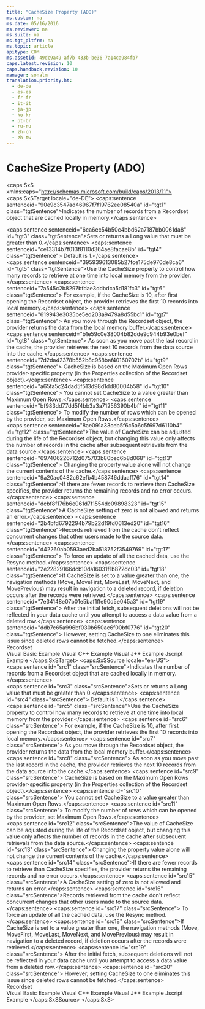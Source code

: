 ```yaml
---
title: "CacheSize Property (ADO)"
ms.custom: na
ms.date: 05/16/2016
ms.reviewer: na
ms.suite: na
ms.tgt_pltfrm: na
ms.topic: article
apitype: COM
ms.assetid: 49dc9a49-af7b-433b-be36-7a14ca984fb7
caps.latest.revision: 10
caps.handback.revision: 10
manager: sonalm
translation.priority.ht: 
  - de-de
  - es-es
  - fr-fr
  - it-it
  - ja-jp
  - ko-kr
  - pt-br
  - ru-ru
  - zh-cn
  - zh-tw
---
```

# CacheSize Property (ADO)
<?xml version="1.0" encoding="utf-8"?>
<caps:SxS xmlns:caps="http://schemas.microsoft.com/build/caps/2013/11">
  <caps:SxSTarget locale="de-DE">
    <developerReferenceWithoutSyntaxDocument xsi:schemaLocation="http://ddue.schemas.microsoft.com/authoring/2003/5 http://dduestorage.blob.core.windows.net/ddueschema/developer.xsd" xmlns="http://ddue.schemas.microsoft.com/authoring/2003/5" xmlns:xlink="http://www.w3.org/1999/xlink" xmlns:xsi="http://www.w3.org/2001/XMLSchema-instance">
      <introduction>
        <para>
          <caps:sentence sentenceid="90e9c3547ad46967f7f19762ee08540a" id="tgt1" class="tgtSentence">Indicates the number of records from a <legacyLink xlink:href="ede1415f-c3df-4cc5-a05b-2576b2b84b60">Recordset</legacyLink> object that are cached locally in memory.</caps:sentence>
        </para>
      </introduction>
      <section>
        <title>
          <caps:sentence sentenceid="6f253c84dca33d0cd6f1b864ea701e8a" id="tgt2" class="tgtSentence">Settings and Return Values</caps:sentence>
        </title>
        <content>
          <para>
            <caps:sentence sentenceid="6ca6ec54b50c4bbd62a7187bb0061da8" id="tgt3" class="tgtSentence">Sets or returns a <languageKeyword>Long</languageKeyword> value that must be greater than 0.</caps:sentence>
            <caps:sentence sentenceid="ce13314b7f013f8110d364ae8facae8b" id="tgt4" class="tgtSentence"> Default is 1.</caps:sentence>
          </para>
        </content>
      </section>
      <languageReferenceRemarks>
        <content>
          <para>
            <caps:sentence sentenceid="395939613085b27fce175de970de8ca6" id="tgt5" class="tgtSentence">Use the <legacyBold>CacheSize</legacyBold> property to control how many records to retrieve at one time into local memory from the provider.</caps:sentence>
            <caps:sentence sentenceid="7a545c2b8297bfdae3ddbdca5d181fc3" id="tgt6" class="tgtSentence"> For example, if the <legacyBold>CacheSize</legacyBold> is 10, after first opening the <legacyBold>Recordset</legacyBold> object, the provider retrieves the first 10 records into local memory.</caps:sentence>
            <caps:sentence sentenceid="619943e3035be5ed203a9479a8d55bc1" id="tgt7" class="tgtSentence"> As you move through the <legacyBold>Recordset</legacyBold> object, the provider returns the data from the local memory buffer.</caps:sentence>
            <caps:sentence sentenceid="b1e59c0e38004b82dde9c944b93e0bef" id="tgt8" class="tgtSentence"> As soon as you move past the last record in the cache, the provider retrieves the next 10 records from the data source into the cache.</caps:sentence>
          </para>
          <alert class="note">
            <para>
              <caps:sentence sentenceid="7d2da42378b552b8c958baf40160702b" id="tgt9" class="tgtSentence"> <legacyBold>CacheSize</legacyBold> is based on the <legacyBold>Maximum Open Rows</legacyBold> provider-specific property (in the <legacyBold>Properties</legacyBold> collection of the <legacyBold>Recordset</legacyBold> object).</caps:sentence>
              <caps:sentence sentenceid="a65fa5c24dad5f513d98d1dd80004b58" id="tgt10" class="tgtSentence"> You cannot set <legacyBold>CacheSize</legacyBold> to a value greater than <legacyBold>Maximum Open Rows</legacyBold>.</caps:sentence>
              <caps:sentence sentenceid="bf983dd77dd5f4bb3a3a71256390b4bf" id="tgt11" class="tgtSentence"> To modify the number of rows which can be opened by the provider, set <legacyBold>Maximum Open Rows</legacyBold>.</caps:sentence>
            </para>
          </alert>
          <para>
            <caps:sentence sentenceid="8ae091a33ceb5f6c5a6c5f697d6110b4" id="tgt12" class="tgtSentence">The value of <legacyBold>CacheSize</legacyBold> can be adjusted during the life of the <legacyBold>Recordset</legacyBold> object, but changing this value only affects the number of records in the cache after subsequent retrievals from the data source.</caps:sentence>
            <caps:sentence sentenceid="697406226712d075703b80bec6b8d068" id="tgt13" class="tgtSentence"> Changing the property value alone will not change the current contents of the cache.</caps:sentence>
          </para>
          <para>
            <caps:sentence sentenceid="9a20ac0482c62efb4b458746ddaaff76" id="tgt14" class="tgtSentence">If there are fewer records to retrieve than <legacyBold>CacheSize</legacyBold> specifies, the provider returns the remaining records and no error occurs.</caps:sentence>
          </para>
          <para>
            <caps:sentence sentenceid="dcbf8f176b6e061d7f1554dc09898323" id="tgt15" class="tgtSentence">A <legacyBold>CacheSize</legacyBold> setting of zero is not allowed and returns an error.</caps:sentence>
          </para>
          <para>
            <caps:sentence sentenceid="2b4bfd6792294b79b22d19fd0613ed20" id="tgt16" class="tgtSentence">Records retrieved from the cache don't reflect concurrent changes that other users made to the source data.</caps:sentence>
            <caps:sentence sentenceid="d42260ab0593aed2ba518752f3549769" id="tgt17" class="tgtSentence"> To force an update of all the cached data, use the <legacyLink xlink:href="73b355d4-a4c0-434b-bfc4-039b1c76b32e">Resync</legacyLink> method.</caps:sentence>
          </para>
          <para>
            <caps:sentence sentenceid="2e22829166dcb10da16031f1b872dc03" id="tgt18" class="tgtSentence">If <legacyBold>CacheSize</legacyBold> is set to a value greater than one, the navigation methods (<legacyLink xlink:href="13fe9381-d00b-4f4a-9162-83c3f21b3837">Move</legacyLink>, <legacyLink xlink:href="a61a01a7-5b33-4150-9126-21dfa63654cb">MoveFirst, MoveLast, MoveNext, and MovePrevious</legacyLink>) may result in navigation to a deleted record, if deletion occurs after the records were retrieved.</caps:sentence>
            <caps:sentence sentenceid="7e34148e07b01e5baf1ffe90d5e045a3" id="tgt19" class="tgtSentence"> After the initial fetch, subsequent deletions will not be reflected in your data cache until you attempt to access a data value from a deleted row.</caps:sentence>
            <caps:sentence sentenceid="ddb7c65a996bf030b650ac6f00bf0776" id="tgt20" class="tgtSentence"> However, setting <legacyBold>CacheSize</legacyBold> to one eliminates this issue since deleted rows cannot be fetched.</caps:sentence>
          </para>
        </content>
      </languageReferenceRemarks>
      <section>
        <title>
          <caps:sentence sentenceid="2f342d3be839cc5b67ae0de7d404b8e6" id="tgt21" class="tgtSentence">Applies To</caps:sentence>
        </title>
        <content>
          <para>
            <link xlink:href="ede1415f-c3df-4cc5-a05b-2576b2b84b60">Recordset</link>
          </para>
        </content>
      </section>
      <relatedTopics>
        <link xlink:href="a237ffdb-6e5b-47c6-9901-d5cdbe8625f3">Visual Basic Example</link>
        <link xlink:href="e0e7b7ba-3943-43cb-a2cd-0e4667187973">Visual C++ Example</link>
        <link xlink:href="d6fe482a-6951-438b-be58-e08f64efd1e2">Visual J++ Example</link>
        <link xlink:href="3675f641-b4b1-48ff-ba33-8d9ea064cd04">Jscript Example</link>
      </relatedTopics>
    </developerReferenceWithoutSyntaxDocument>
  </caps:SxSTarget>
  <caps:SxSSource locale="en-US">
    <developerReferenceWithoutSyntaxDocument xsi:schemaLocation="http://ddue.schemas.microsoft.com/authoring/2003/5 http://dduestorage.blob.core.windows.net/ddueschema/developer.xsd" xmlns="http://ddue.schemas.microsoft.com/authoring/2003/5" xmlns:xlink="http://www.w3.org/1999/xlink" xmlns:xsi="http://www.w3.org/2001/XMLSchema-instance">
      <introduction>
        <para>
          <caps:sentence id="src1" class="srcSentence">Indicates the number of records from a <legacyLink xlink:href="ede1415f-c3df-4cc5-a05b-2576b2b84b60">Recordset</legacyLink> object that are cached locally in memory.</caps:sentence>
        </para>
      </introduction>
      <section>
        <title>
          <caps:sentence id="src2" class="srcSentence">Settings and Return Values</caps:sentence>
        </title>
        <content>
          <para>
            <caps:sentence id="src3" class="srcSentence">Sets or returns a <languageKeyword>Long</languageKeyword> value that must be greater than 0.</caps:sentence>
            <caps:sentence id="src4" class="srcSentence"> Default is 1.</caps:sentence>
          </para>
        </content>
      </section>
      <languageReferenceRemarks>
        <content>
          <para>
            <caps:sentence id="src5" class="srcSentence">Use the <legacyBold>CacheSize</legacyBold> property to control how many records to retrieve at one time into local memory from the provider.</caps:sentence>
            <caps:sentence id="src6" class="srcSentence"> For example, if the <legacyBold>CacheSize</legacyBold> is 10, after first opening the <legacyBold>Recordset</legacyBold> object, the provider retrieves the first 10 records into local memory.</caps:sentence>
            <caps:sentence id="src7" class="srcSentence"> As you move through the <legacyBold>Recordset</legacyBold> object, the provider returns the data from the local memory buffer.</caps:sentence>
            <caps:sentence id="src8" class="srcSentence"> As soon as you move past the last record in the cache, the provider retrieves the next 10 records from the data source into the cache.</caps:sentence>
          </para>
          <alert class="note">
            <para>
              <caps:sentence id="src9" class="srcSentence"> <legacyBold>CacheSize</legacyBold> is based on the <legacyBold>Maximum Open Rows</legacyBold> provider-specific property (in the <legacyBold>Properties</legacyBold> collection of the <legacyBold>Recordset</legacyBold> object).</caps:sentence>
              <caps:sentence id="src10" class="srcSentence"> You cannot set <legacyBold>CacheSize</legacyBold> to a value greater than <legacyBold>Maximum Open Rows</legacyBold>.</caps:sentence>
              <caps:sentence id="src11" class="srcSentence"> To modify the number of rows which can be opened by the provider, set <legacyBold>Maximum Open Rows</legacyBold>.</caps:sentence>
            </para>
          </alert>
          <para>
            <caps:sentence id="src12" class="srcSentence">The value of <legacyBold>CacheSize</legacyBold> can be adjusted during the life of the <legacyBold>Recordset</legacyBold> object, but changing this value only affects the number of records in the cache after subsequent retrievals from the data source.</caps:sentence>
            <caps:sentence id="src13" class="srcSentence"> Changing the property value alone will not change the current contents of the cache.</caps:sentence>
          </para>
          <para>
            <caps:sentence id="src14" class="srcSentence">If there are fewer records to retrieve than <legacyBold>CacheSize</legacyBold> specifies, the provider returns the remaining records and no error occurs.</caps:sentence>
          </para>
          <para>
            <caps:sentence id="src15" class="srcSentence">A <legacyBold>CacheSize</legacyBold> setting of zero is not allowed and returns an error.</caps:sentence>
          </para>
          <para>
            <caps:sentence id="src16" class="srcSentence">Records retrieved from the cache don't reflect concurrent changes that other users made to the source data.</caps:sentence>
            <caps:sentence id="src17" class="srcSentence"> To force an update of all the cached data, use the <legacyLink xlink:href="73b355d4-a4c0-434b-bfc4-039b1c76b32e">Resync</legacyLink> method.</caps:sentence>
          </para>
          <para>
            <caps:sentence id="src18" class="srcSentence">If <legacyBold>CacheSize</legacyBold> is set to a value greater than one, the navigation methods (<legacyLink xlink:href="13fe9381-d00b-4f4a-9162-83c3f21b3837">Move</legacyLink>, <legacyLink xlink:href="a61a01a7-5b33-4150-9126-21dfa63654cb">MoveFirst, MoveLast, MoveNext, and MovePrevious</legacyLink>) may result in navigation to a deleted record, if deletion occurs after the records were retrieved.</caps:sentence>
            <caps:sentence id="src19" class="srcSentence"> After the initial fetch, subsequent deletions will not be reflected in your data cache until you attempt to access a data value from a deleted row.</caps:sentence>
            <caps:sentence id="src20" class="srcSentence"> However, setting <legacyBold>CacheSize</legacyBold> to one eliminates this issue since deleted rows cannot be fetched.</caps:sentence>
          </para>
        </content>
      </languageReferenceRemarks>
      <section>
        <title>
          <caps:sentence id="src21" class="srcSentence">Applies To</caps:sentence>
        </title>
        <content>
          <para>
            <link xlink:href="ede1415f-c3df-4cc5-a05b-2576b2b84b60">Recordset</link>
          </para>
        </content>
      </section>
      <relatedTopics>
        <link xlink:href="a237ffdb-6e5b-47c6-9901-d5cdbe8625f3">Visual Basic Example</link>
        <link xlink:href="e0e7b7ba-3943-43cb-a2cd-0e4667187973">Visual C++ Example</link>
        <link xlink:href="d6fe482a-6951-438b-be58-e08f64efd1e2">Visual J++ Example</link>
        <link xlink:href="3675f641-b4b1-48ff-ba33-8d9ea064cd04">Jscript Example</link>
      </relatedTopics>
    </developerReferenceWithoutSyntaxDocument>
  </caps:SxSSource>
</caps:SxS>